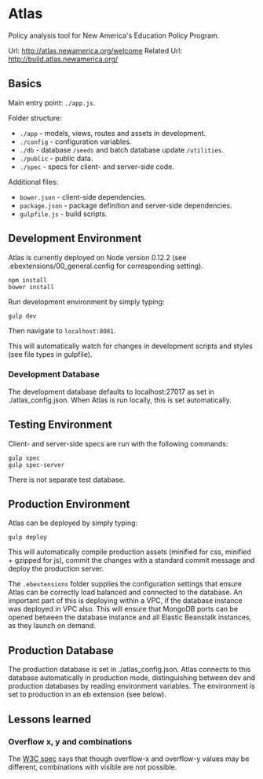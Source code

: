 # Atlas

Policy analysis tool for New America's Education Policy Program.

Url: http://atlas.newamerica.org/welcome
Related Url: http://build.atlas.newamerica.org/

## Basics

Main entry point: ``./app.js``.

Folder structure:
* ``./app`` - models, views, routes and assets in development.
* ``./config`` - configuration variables.
* ``./db`` - database ``/seeds`` and batch database update ``/utilities``.
* ``./public`` - public data.
* ``./spec`` - specs for client- and server-side code.

Additional files:
* ``bower.json`` - client-side dependencies.
* ``package.json`` - package definition and server-side dependencies.
* ``gulpfile.js`` - build scripts.

## Development Environment

Atlas is currently deployed on Node version 0.12.2 (see .ebextensions/00_general.config for corresponding setting).

	npm install
	bower install

Run development environment by simply typing:

	gulp dev

Then navigate to ``localhost:8081``.

This will automatically watch for changes in development scripts and styles (see file types in gulpfile).

### Development Database

The development database defaults to localhost:27017 as set in ./atlas_config.json. When Atlas is run locally, this is set automatically.

## Testing Environment

Client- and server-side specs are run with the following commands:

	gulp spec
	gulp spec-server

There is not separate test database.

## Production Environment

Atlas can be deployed by simply typing:

	gulp deploy

This will automatically compile production assets (minified for css, minified + gzipped for js), commit the changes with a standard commit message and deploy the production server.

The ``.ebextensions`` folder supplies the configuration settings that ensure Atlas can be correctly load balanced and connected to the database. An important part of this is deploying within a VPC, if the database instance was deployed in VPC also. This will ensure that MongoDB ports can be opened between the database instance and all Elastic Beanstalk instances, as they launch on demand.

## Production Database

The production database is set in ./atlas_config.json. Atlas connects to this database automatically in production mode, distinguishing between dev and production databases by reading environment variables. The environment is set to production in an eb extension (see below).

## Lessons learned

### Overflow x, y and combinations

The [W3C spec](http://www.w3.org/TR/css3-box/#overflow-x) says that though overflow-x and overflow-y values may be different, combinations with visible are not possible.